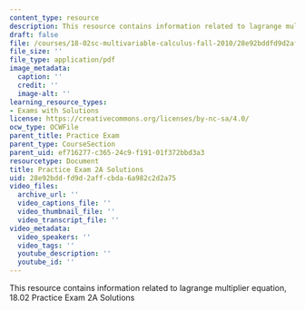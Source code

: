 ```yaml
---
content_type: resource
description: This resource contains information related to lagrange multiplier equation.
draft: false
file: /courses/18-02sc-multivariable-calculus-fall-2010/28e92bddfd9d2affcbda6a982c2d2a75_MIT18_02SC_prac2Asol.pdf
file_size: ''
file_type: application/pdf
image_metadata:
  caption: ''
  credit: ''
  image-alt: ''
learning_resource_types:
- Exams with Solutions
license: https://creativecommons.org/licenses/by-nc-sa/4.0/
ocw_type: OCWFile
parent_title: Practice Exam
parent_type: CourseSection
parent_uid: ef716277-c365-24c9-f191-01f372bbd3a3
resourcetype: Document
title: Practice Exam 2A Solutions
uid: 28e92bdd-fd9d-2aff-cbda-6a982c2d2a75
video_files:
  archive_url: ''
  video_captions_file: ''
  video_thumbnail_file: ''
  video_transcript_file: ''
video_metadata:
  video_speakers: ''
  video_tags: ''
  youtube_description: ''
  youtube_id: ''
---
```

This resource contains information related to lagrange multiplier equation, 18.02 Practice Exam 2A Solutions